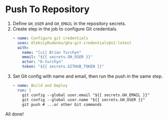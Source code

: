 ---
---

# Push To Repository

1. Define `GH_USER` and `GH_EMAIL` in the repository secrets.
2. Create step in the job to configure Git credentials.
   ```yaml
   - name: Configure git credentials
     uses: OleksiyRudenko/gha-git-credentials@v2-latest
     with:
       name: "[ci] Brian Turchyn"
       email: "${{ secrets.GH_USER }}"
       actor: "b-turchyn"
       token: "${{ secrets.GITHUB_TOKEN }}"
   ```
3. Set Git config with name and email, then run the push in the same step.
   ```yaml
   - name: Build and Deploy
     run: |
       git config --global user.email "${{ secrets.GH_EMAIL }}"
       git config --global user.name "${{ secrets.GH_USER }}"
       git push # ...or other Git commands
   ```

All done!
